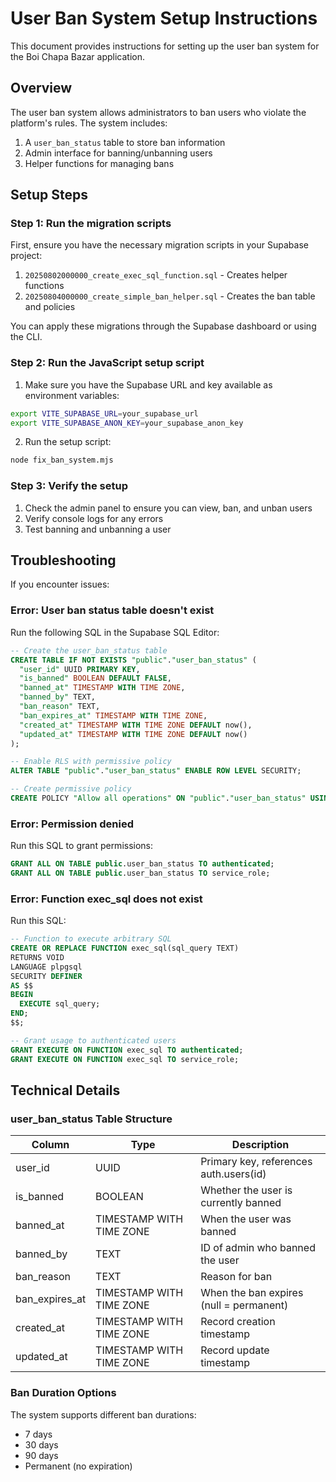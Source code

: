 # User Ban System Setup Instructions

This document provides instructions for setting up the user ban system for the Boi Chapa Bazar application.

## Overview

The user ban system allows administrators to ban users who violate the platform's rules. The system includes:

1. A `user_ban_status` table to store ban information
2. Admin interface for banning/unbanning users
3. Helper functions for managing bans

## Setup Steps

### Step 1: Run the migration scripts

First, ensure you have the necessary migration scripts in your Supabase project:

1. `20250802000000_create_exec_sql_function.sql` - Creates helper functions
2. `20250804000000_create_simple_ban_helper.sql` - Creates the ban table and policies

You can apply these migrations through the Supabase dashboard or using the CLI.

### Step 2: Run the JavaScript setup script

1. Make sure you have the Supabase URL and key available as environment variables:

```bash
export VITE_SUPABASE_URL=your_supabase_url
export VITE_SUPABASE_ANON_KEY=your_supabase_anon_key
```

2. Run the setup script:

```bash
node fix_ban_system.mjs
```

### Step 3: Verify the setup

1. Check the admin panel to ensure you can view, ban, and unban users
2. Verify console logs for any errors
3. Test banning and unbanning a user

## Troubleshooting

If you encounter issues:

### Error: User ban status table doesn't exist

Run the following SQL in the Supabase SQL Editor:

```sql
-- Create the user_ban_status table
CREATE TABLE IF NOT EXISTS "public"."user_ban_status" (
  "user_id" UUID PRIMARY KEY,
  "is_banned" BOOLEAN DEFAULT FALSE,
  "banned_at" TIMESTAMP WITH TIME ZONE,
  "banned_by" TEXT,
  "ban_reason" TEXT,
  "ban_expires_at" TIMESTAMP WITH TIME ZONE,
  "created_at" TIMESTAMP WITH TIME ZONE DEFAULT now(),
  "updated_at" TIMESTAMP WITH TIME ZONE DEFAULT now()
);

-- Enable RLS with permissive policy
ALTER TABLE "public"."user_ban_status" ENABLE ROW LEVEL SECURITY;

-- Create permissive policy
CREATE POLICY "Allow all operations" ON "public"."user_ban_status" USING (true);
```

### Error: Permission denied

Run this SQL to grant permissions:

```sql
GRANT ALL ON TABLE public.user_ban_status TO authenticated;
GRANT ALL ON TABLE public.user_ban_status TO service_role;
```

### Error: Function exec_sql does not exist

Run this SQL:

```sql
-- Function to execute arbitrary SQL
CREATE OR REPLACE FUNCTION exec_sql(sql_query TEXT)
RETURNS VOID
LANGUAGE plpgsql
SECURITY DEFINER
AS $$
BEGIN
  EXECUTE sql_query;
END;
$$;

-- Grant usage to authenticated users
GRANT EXECUTE ON FUNCTION exec_sql TO authenticated;
GRANT EXECUTE ON FUNCTION exec_sql TO service_role;
```

## Technical Details

### user_ban_status Table Structure

| Column         | Type                   | Description                              |
|----------------|------------------------|------------------------------------------|
| user_id        | UUID                   | Primary key, references auth.users(id)   |
| is_banned      | BOOLEAN                | Whether the user is currently banned     |
| banned_at      | TIMESTAMP WITH TIME ZONE | When the user was banned                 |
| banned_by      | TEXT                   | ID of admin who banned the user          |
| ban_reason     | TEXT                   | Reason for ban                           |
| ban_expires_at | TIMESTAMP WITH TIME ZONE | When the ban expires (null = permanent)  |
| created_at     | TIMESTAMP WITH TIME ZONE | Record creation timestamp                |
| updated_at     | TIMESTAMP WITH TIME ZONE | Record update timestamp                  |

### Ban Duration Options

The system supports different ban durations:

- 7 days
- 30 days
- 90 days
- Permanent (no expiration) 